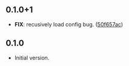 ## 0.1.0+1

 - **FIX**: recusively load config bug. ([50f657ac](https://github.com/hyiso/commitlint/commit/50f657ac3fe694fed94879e4fef54be16127f538))

## 0.1.0

- Initial version.
